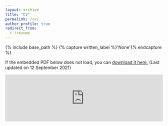 ```yaml
---
layout: archive
title: "CV"
permalink: /cv/
author_profile: true
redirect_from:
  - /resume
---
```



{% include base_path %}
{% capture written_label %}'None'{% endcapture %}

If the embedded PDF below does not load, you can <a href="https://yuliuqian.github.io/files/CV_LiuqianYu_202109.pdf">download it here.</a> (Last updated on 12 September 2021)
<br/>

<embed src="https://yuliuqian.github.io/files/CV_LiuqianYu_202109.pdf" type="application/pdf" width="100%" />
